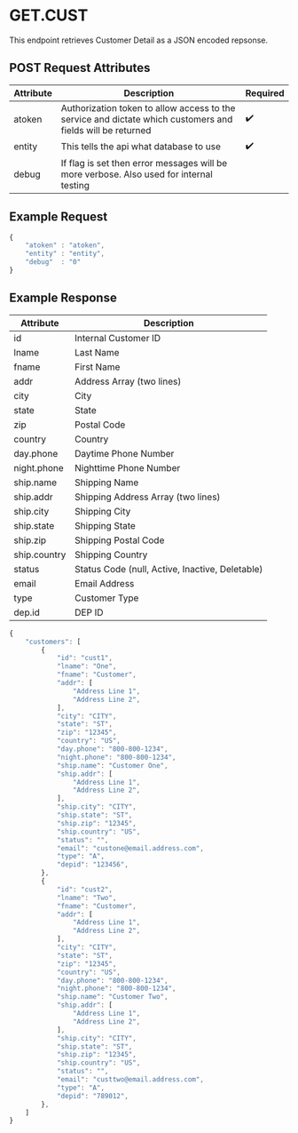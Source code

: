# GET.CUST

<PageHeader />
This endpoint retrieves Customer Detail as a JSON encoded repsonse.

## POST Request Attributes

| Attribute | Description                                                                                                                                                           | Required           |
| --------- | --------------------------------------------------------------------------------------------------------------------------------------------------------------------- | ------------------ |
| atoken    | Authorization token to allow access to the service and dictate which customers and fields will be returned                                                            | :heavy_check_mark: |
| entity    | This tells the api what database to use                                                                                                                               | :heavy_check_mark: |
| debug     | If flag is set then error messages will be more verbose. Also used for internal testing                                                                               |                    |

## Example Request

```javascript
{
    "atoken" : "atoken",
    "entity" : "entity",
    "debug"  : "0"
}
```

## Example Response

| Attribute    | Description                                                    |
| ------------ | -------------------------------------------------------------- |
| id           | Internal Customer ID                                           |
| lname        | Last Name                                                      |
| fname        | First Name                                                     |
| addr         | Address Array (two lines)                                      |
| city         | City                                                           |
| state        | State                                                          |
| zip          | Postal Code                                                    |
| country      | Country                                                        |
| day.phone    | Daytime Phone Number                                           |
| night.phone  | Nighttime Phone Number                                         |
| ship.name    | Shipping Name                                                  |
| ship.addr    | Shipping Address Array (two lines)                             |
| ship.city    | Shipping City                                                  |
| ship.state   | Shipping State                                                 |
| ship.zip     | Shipping Postal Code                                           |
| ship.country | Shipping Country                                               |
| status       | Status Code  (null, Active, Inactive, Deletable)               |
| email        | Email Address                                                  |
| type         | Customer Type                                                  |
| dep.id       | DEP ID                                                         |

```Javascript
{
    "customers": [
        {
            "id": "cust1",
            "lname": "One",
            "fname": "Customer",
            "addr": [
                "Address Line 1",
                "Address Line 2",
            ],
            "city": "CITY",
            "state": "ST",
            "zip": "12345",
            "country": "US",
            "day.phone": "800-800-1234",
            "night.phone": "800-800-1234",
            "ship.name": "Customer One",
            "ship.addr": [
                "Address Line 1",
                "Address Line 2",
            ],
            "ship.city": "CITY",
            "ship.state": "ST",
            "ship.zip": "12345",
            "ship.country": "US",
            "status": "",
            "email": "custone@email.address.com",
            "type": "A",
            "depid": "123456",
        },
        {
            "id": "cust2",
            "lname": "Two",
            "fname": "Customer",
            "addr": [
                "Address Line 1",
                "Address Line 2",
            ],
            "city": "CITY",
            "state": "ST",
            "zip": "12345",
            "country": "US",
            "day.phone": "800-800-1234",
            "night.phone": "800-800-1234",
            "ship.name": "Customer Two",
            "ship.addr": [
                "Address Line 1",
                "Address Line 2",
            ],
            "ship.city": "CITY",
            "ship.state": "ST",
            "ship.zip": "12345",
            "ship.country": "US",
            "status": "",
            "email": "custtwo@email.address.com",
            "type": "A",
            "depid": "789012",
        },
    ]
}
```
